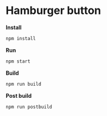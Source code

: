 # Hamburger button

**Install**
```cmd
npm install
```

**Run**
```cmd
npm start
```

**Build**
```cmd
npm run build
```

**Post build**
```cmd
npm run postbuild
```
